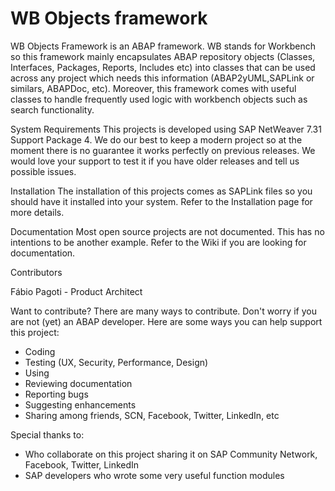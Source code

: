 WB Objects framework
================================

WB Objects Framework is an ABAP framework. WB stands for Workbench so this framework mainly encapsulates ABAP repository objects (Classes, Interfaces, Packages, Reports, Includes etc) into classes that can be used across any project which needs this information (ABAP2yUML,SAPLink or similars, ABAPDoc, etc). Moreover, this framework comes with useful classes to handle frequently used logic with workbench objects such as search functionality.

System Requirements
This projects is developed using SAP NetWeaver 7.31 Support Package 4. We do our best to keep a modern project so at the moment there is no guarantee it works perfectly on previous releases. We would love your support to test it if you have older releases and tell us possible issues.

Installation
The installation of this projects comes as SAPLink files so you should have it installed into your system. Refer to the Installation page for more details.

Documentation
Most open source projects are not documented. This has no intentions to be another example. Refer to the Wiki if you are looking for documentation.

Contributors

Fábio Pagoti - Product Architect

Want to contribute? 
There are many ways to contribute. Don't worry if you are not (yet) an ABAP developer. Here are some ways you can help support this project:
* Coding
* Testing (UX, Security, Performance, Design)
* Using
* Reviewing documentation
* Reporting bugs
* Suggesting enhancements
* Sharing among friends, SCN, Facebook, Twitter, LinkedIn, etc

Special thanks to:
* Who collaborate on this project sharing it on SAP Community Network, Facebook, Twitter, LinkedIn
* SAP developers who wrote some very useful function modules